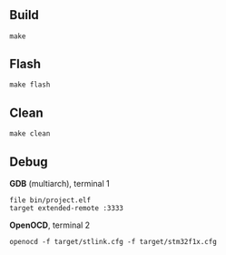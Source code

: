 # 

## Build
```
make
```
## Flash
```
make flash
```
## Clean
```
make clean
```
## Debug
**GDB** (multiarch), terminal 1
```
file bin/project.elf
target extended-remote :3333
```
**OpenOCD**, terminal 2
```
openocd -f target/stlink.cfg -f target/stm32f1x.cfg
```
